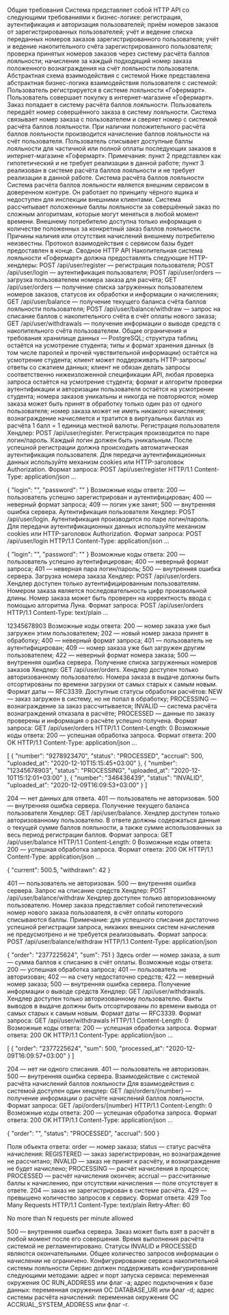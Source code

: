 Общие требования
Система представляет собой HTTP API со следующими требованиями к бизнес-логике:
регистрация, аутентификация и авторизация пользователей;
приём номеров заказов от зарегистрированных пользователей;
учёт и ведение списка переданных номеров заказов зарегистрированного пользователя;
учёт и ведение накопительного счёта зарегистрированного пользователя;
проверка принятых номеров заказов через систему расчёта баллов лояльности;
начисление за каждый подходящий номер заказа положенного вознаграждения на счёт лояльности пользователя.
Абстрактная схема взаимодействия с системой
Ниже представлена абстрактная бизнес-логика взаимодействия пользователя с системой:
Пользователь регистрируется в системе лояльности «Гофермарт».
Пользователь совершает покупку в интернет-магазине «Гофермарт».
Заказ попадает в систему расчёта баллов лояльности.
Пользователь передаёт номер совершённого заказа в систему лояльности.
Система связывает номер заказа с пользователем и сверяет номер с системой расчёта баллов лояльности.
При наличии положительного расчёта баллов лояльности производится начисление баллов лояльности на счёт пользователя.
Пользователь списывает доступные баллы лояльности для частичной или полной оплаты последующих заказов в интернет-магазине «Гофермарт».
Примечания:
пункт 2 представлен как гипотетический и не требует реализации в данной работе;
пункт 3 реализован в системе расчёта баллов лояльности и не требует реализации в данной работе.
Система расчёта баллов лояльности
Система расчёта баллов лояльности является внешним сервисом в доверенном контуре. Он работает по принципу чёрного ящика и недоступен для инспекции внешними клиентами. Система рассчитывает положенные баллы лояльности за совершённый заказ по сложным алгоритмам, которые могут меняться в любой момент времени.
Внешнему потребителю доступна только информация о количестве положенных за конкретный заказ баллов лояльности. Причины наличия или отсутствия начислений внешнему потребителю неизвестны.
Протокол взаимодействия с сервисом базы будет предоставлен в конце.
Сводное HTTP API
Накопительная система лояльности «Гофермарт» должна предоставлять следующие HTTP-хендлеры:
POST /api/user/register — регистрация пользователя;
POST /api/user/login — аутентификация пользователя;
POST /api/user/orders — загрузка пользователем номера заказа для расчёта;
GET /api/user/orders — получение списка загруженных пользователем номеров заказов, статусов их обработки и информации о начислениях;
GET /api/user/balance — получение текущего баланса счёта баллов лояльности пользователя;
POST /api/user/balance/withdraw — запрос на списание баллов с накопительного счёта в счёт оплаты нового заказа;
GET /api/user/withdrawals — получение информации о выводе средств с накопительного счёта пользователем.
Общие ограничения и требования
хранилище данных — PostgreSQL;
структура таблиц остаётся на усмотрение студента;
типы и формат хранения данных (в том числе паролей и прочей чувствительной информации) остаётся на усмотрение студента;
клиент может поддерживать HTTP-запросы/ответы со сжатием данных;
клиент не обязан делать запросы соответственно нижеизложенной спецификации API, любая проверка запроса остаётся на усмотрение студента;
формат и алгоритм проверки аутентификации и авторизации пользователя остаётся на усмотрение студента;
номера заказов уникальны и никогда не повторяются;
номер заказа может быть принят в обработку только один раз от одного пользователя;
номер заказа может не иметь никакого начисления;
вознаграждение начисляется и тратится в виртуальных баллах из расчёта 1 балл = 1 единица местной валюты.
Регистрация пользователя
Хендлер: POST /api/user/register.
Регистрация производится по паре логин/пароль. Каждый логин должен быть уникальным.
После успешной регистрации должна происходить автоматическая аутентификация пользователя.
Для передачи аутентификационных данных используйте механизм cookies или HTTP-заголовок Authorization.
Формат запроса:
POST /api/user/register HTTP/1.1
Content-Type: application/json
...

{
    "login": "<login>",
    "password": "<password>"
} 
Возможные коды ответа:
200 — пользователь успешно зарегистрирован и аутентифицирован;
400 — неверный формат запроса;
409 — логин уже занят;
500 — внутренняя ошибка сервера.
Аутентификация пользователя
Хендлер: POST /api/user/login.
Аутентификация производится по паре логин/пароль.
Для передачи аутентификационных данных используйте механизм cookies или HTTP-заголовок Authorization.
Формат запроса:
POST /api/user/login HTTP/1.1
Content-Type: application/json
...

{
    "login": "<login>",
    "password": "<password>"
} 
Возможные коды ответа:
200 — пользователь успешно аутентифицирован;
400 — неверный формат запроса;
401 — неверная пара логин/пароль;
500 — внутренняя ошибка сервера.
Загрузка номера заказа
Хендлер: POST /api/user/orders.
Хендлер доступен только аутентифицированным пользователям. Номером заказа является последовательность цифр произвольной длины.
Номер заказа может быть проверен на корректность ввода с помощью алгоритма Луна.
Формат запроса:
POST /api/user/orders HTTP/1.1
Content-Type: text/plain
...

12345678903 
Возможные коды ответа:
200 — номер заказа уже был загружен этим пользователем;
202 — новый номер заказа принят в обработку;
400 — неверный формат запроса;
401 — пользователь не аутентифицирован;
409 — номер заказа уже был загружен другим пользователем;
422 — неверный формат номера заказа;
500 — внутренняя ошибка сервера.
Получение списка загруженных номеров заказов
Хендлер: GET /api/user/orders.
Хендлер доступен только авторизованному пользователю. Номера заказа в выдаче должны быть отсортированы по времени загрузки от самых старых к самым новым. Формат даты — RFC3339.
Доступные статусы обработки расчётов:
NEW — заказ загружен в систему, но не попал в обработку;
PROCESSING — вознаграждение за заказ рассчитывается;
INVALID — система расчёта вознаграждений отказала в расчёте;
PROCESSED — данные по заказу проверены и информация о расчёте успешно получена.
Формат запроса:
GET /api/user/orders HTTP/1.1
Content-Length: 0 
Возможные коды ответа:
200 — успешная обработка запроса.
  Формат ответа:
  200 OK HTTP/1.1
  Content-Type: application/json
  ...
  
  [
      {
          "number": "9278923470",
          "status": "PROCESSED",
          "accrual": 500,
          "uploaded_at": "2020-12-10T15:15:45+03:00"
      },
      {
          "number": "12345678903",
          "status": "PROCESSING",
          "uploaded_at": "2020-12-10T15:12:01+03:00"
      },
      {
          "number": "346436439",
          "status": "INVALID",
          "uploaded_at": "2020-12-09T16:09:53+03:00"
      }
  ]
   
204 — нет данных для ответа.
401 — пользователь не авторизован.
500 — внутренняя ошибка сервера.
Получение текущего баланса пользователя
Хендлер: GET /api/user/balance.
Хендлер доступен только авторизованному пользователю. В ответе должны содержаться данные о текущей сумме баллов лояльности, а также сумме использованных за весь период регистрации баллов.
Формат запроса:
GET /api/user/balance HTTP/1.1
Content-Length: 0 
Возможные коды ответа:
200 — успешная обработка запроса.
  Формат ответа:
  200 OK HTTP/1.1
  Content-Type: application/json
  ...
  
  {
      "current": 500.5,
      "withdrawn": 42
  }
   
401 — пользователь не авторизован.
500 — внутренняя ошибка сервера.
Запрос на списание средств
Хендлер: POST /api/user/balance/withdraw
Хендлер доступен только авторизованному пользователю. Номер заказа представляет собой гипотетический номер нового заказа пользователя, в счёт оплаты которого списываются баллы.
Примечание: для успешного списания достаточно успешной регистрации запроса, никаких внешних систем начисления не предусмотрено и не требуется реализовывать.
Формат запроса:
POST /api/user/balance/withdraw HTTP/1.1
Content-Type: application/json

{
    "order": "2377225624",
    "sum": 751
} 
Здесь order — номер заказа, а sum — сумма баллов к списанию в счёт оплаты.
Возможные коды ответа:
200 — успешная обработка запроса;
401 — пользователь не авторизован;
402 — на счету недостаточно средств;
422 — неверный номер заказа;
500 — внутренняя ошибка сервера.
Получение информации о выводе средств
Хендлер: GET /api/user/withdrawals.
Хендлер доступен только авторизованному пользователю. Факты выводов в выдаче должны быть отсортированы по времени вывода от самых старых к самым новым. Формат даты — RFC3339.
Формат запроса:
GET /api/user/withdrawals HTTP/1.1
Content-Length: 0 
Возможные коды ответа:
200 — успешная обработка запроса.
  Формат ответа:
  200 OK HTTP/1.1
  Content-Type: application/json
  ...
  
  [
      {
          "order": "2377225624",
          "sum": 500,
          "processed_at": "2020-12-09T16:09:57+03:00"
      }
  ]
   
204 — нет ни одного списания.
401 — пользователь не авторизован.
500 — внутренняя ошибка сервера.
Взаимодействие с системой расчёта начислений баллов лояльности
Для взаимодействия с системой доступен один хендлер:
GET /api/orders/{number} — получение информации о расчёте начислений баллов лояльности.
Формат запроса:
GET /api/orders/{number} HTTP/1.1
Content-Length: 0 
Возможные коды ответа:
200 — успешная обработка запроса.
  Формат ответа:
  200 OK HTTP/1.1
  Content-Type: application/json
  ...
  
  {
      "order": "<number>",
      "status": "PROCESSED",
      "accrual": 500
  }
   
  Поля объекта ответа:
order — номер заказа;
status — статус расчёта начисления:
REGISTERED — заказ зарегистрирован, но вознаграждение не рассчитано;
INVALID — заказ не принят к расчёту, и вознаграждение не будет начислено;
PROCESSING — расчёт начисления в процессе;
PROCESSED — расчёт начисления окончен;
accrual — рассчитанные баллы к начислению, при отсутствии начисления — поле отсутствует в ответе.
204 — заказ не зарегистрирован в системе расчёта.
429 — превышено количество запросов к сервису.
  Формат ответа:
  429 Too Many Requests HTTP/1.1
  Content-Type: text/plain
  Retry-After: 60
  
  No more than N requests per minute allowed
   
500 — внутренняя ошибка сервера.
Заказ может быть взят в расчёт в любой момент после его совершения. Время выполнения расчёта системой не регламентировано. Статусы INVALID и PROCESSED являются окончательными.
Общее количество запросов информации о начислении не ограничено.
Конфигурирование сервиса накопительной системы лояльности
Сервис должен поддерживать конфигурирование следующими методами:
адрес и порт запуска сервиса: переменная окружения ОС RUN_ADDRESS или флаг -a;
адрес подключения к базе данных: переменная окружения ОС DATABASE_URI или флаг -d;
адрес системы расчёта начислений: переменная окружения ОС ACCRUAL_SYSTEM_ADDRESS или флаг -r.
